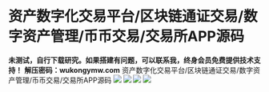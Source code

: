 # 资产数字化交易平台/区块链通证交易/数字资产管理/币币交易/交易所APP源码

**未测试，自行下载研究。如果搭建有问题，可以联系我，终身会员免费提供技术支持！**
**解压密码：wukongymw.com**
资产数字化交易平台/区块链通证交易/数字资产管理/币币交易/交易所APP源码
[![](https://wukongymw.com/wp-content/uploads/2023/07/1688191063-73912c4a384691a.jpg)](https://wukongymw.com/wp-content/uploads/2023/07/1688191063-73912c4a384691a.jpg)
[![](https://wukongymw.com/wp-content/uploads/2023/07/1688191062-88dcb60c33db4d6.jpg)](https://wukongymw.com/wp-content/uploads/2023/07/1688191062-88dcb60c33db4d6.jpg)
[![](https://wukongymw.com/wp-content/uploads/2023/07/1688191061-852bbf36205fbaa.jpg)](https://wukongymw.com/wp-content/uploads/2023/07/1688191061-852bbf36205fbaa.jpg)
[![](https://wukongymw.com/wp-content/uploads/2023/07/1688191061-23a51861adea234.jpg)](https://wukongymw.com/wp-content/uploads/2023/07/1688191061-23a51861adea234.jpg)
